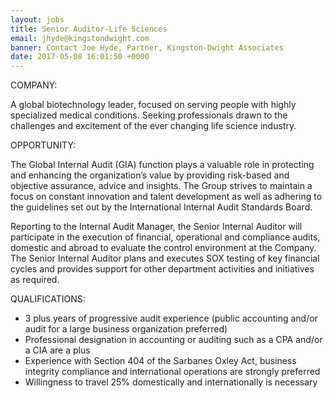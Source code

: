 ```yaml
---
layout: jobs
title: Senior Auditor-Life Sciences
email: jhyde@kingstondwight.com
banner: Contact Joe Hyde, Partner, Kingston-Dwight Associates
date: 2017-05-08 16:01:50 +0000
---
```

COMPANY:

A global biotechnology leader, focused on serving people with highly specialized medical conditions. Seeking professionals drawn to the challenges and excitement of the ever changing life science industry.

OPPORTUNITY:

The Global Internal Audit (GIA) function plays a valuable role in protecting and enhancing the organization’s value by providing risk-based and objective assurance, advice and insights. The Group strives to maintain a focus on constant innovation and talent development as well as adhering to the guidelines set out by the International Internal Audit Standards Board.

Reporting to the Internal Audit Manager, the Senior Internal Auditor will participate in the execution of financial, operational and compliance audits, domestic and abroad to evaluate the control environment at the Company. The Senior Internal Auditor plans and executes SOX testing of key financial cycles and provides support for other department activities and initiatives as required.

QUALIFICATIONS:

*   3 plus years of progressive audit experience (public accounting and/or audit for a large business organization preferred)
*   Professional designation in accounting or auditing such as a CPA and/or a CIA are a plus
*   Experience with Section 404 of the Sarbanes Oxley Act, business integrity compliance and international operations are strongly preferred
*   Willingness to travel 25% domestically and internationally is necessary